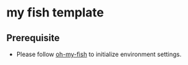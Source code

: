 # my fish template

## Prerequisite
- Please follow [oh-my-fish](https://github.com/oh-my-fish/oh-my-fish) to initialize environment settings.
